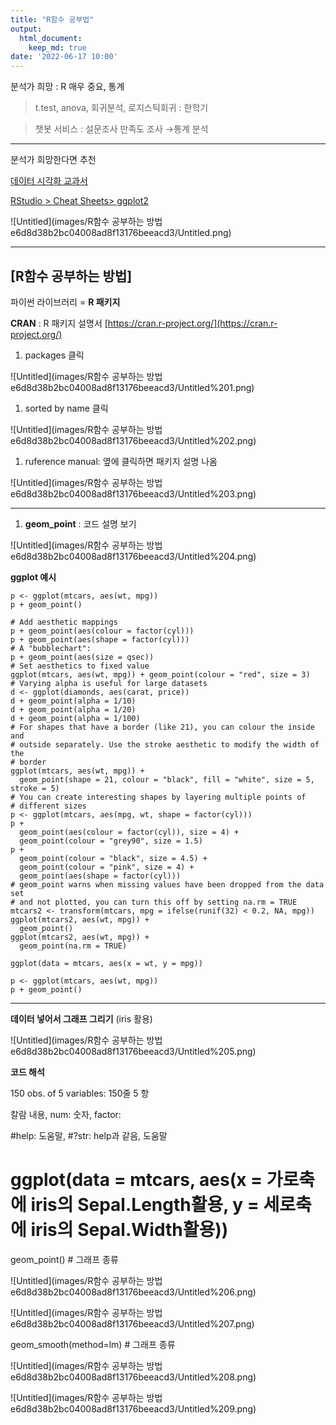 ```yaml
---
title: "R함수 공부법"
output:
  html_document:
    keep_md: true
date: '2022-06-17 10:00'
---
```


분석가 희망 : R 매우 중요, 통계

>t.test, anova, 회귀분석, 로지스틱회귀 : 한학기

>챗봇 서비스 : 설문조사 만족도 조사 →통계 분석

---

분석가 희망한다면 추천

[데이터 시각화 교과서]([http://www.yes24.com/Product/Goods/87631760](http://www.yes24.com/Product/Goods/87631760))

[RStudio > Cheat Sheets> ggplot2]([http://r-statistics.co/Top50-Ggplot2-Visualizations-MasterList-R-Code.html](http://r-statistics.co/Top50-Ggplot2-Visualizations-MasterList-R-Code.html))

![Untitled](images/R함수 공부하는 방법 e6d8d38b2bc04008ad8f13176beeacd3/Untitled.png)

---

## [R함수 공부하는 방법]

파이썬 라이브러리 = **R 패키지**

**CRAN** : R 패키지 설명서  [https://cran.r-project.org/](https://cran.r-project.org/)

1. packages 클릭

![Untitled](images/R함수 공부하는 방법 e6d8d38b2bc04008ad8f13176beeacd3/Untitled%201.png)

1. sorted by name 클릭

![Untitled](images/R함수 공부하는 방법 e6d8d38b2bc04008ad8f13176beeacd3/Untitled%202.png)

1. ruference manual: 옆에 클릭하면 패키지 설명 나옴

![Untitled](images/R함수 공부하는 방법 e6d8d38b2bc04008ad8f13176beeacd3/Untitled%203.png)

---

1. **geom_point** : 코드 설명 보기

![Untitled](images/R함수 공부하는 방법 e6d8d38b2bc04008ad8f13176beeacd3/Untitled%204.png)

**ggplot 예시**

```
p <- ggplot(mtcars, aes(wt, mpg))
p + geom_point()

# Add aesthetic mappings
p + geom_point(aes(colour = factor(cyl)))
p + geom_point(aes(shape = factor(cyl)))
# A "bubblechart":
p + geom_point(aes(size = qsec))
# Set aesthetics to fixed value
ggplot(mtcars, aes(wt, mpg)) + geom_point(colour = "red", size = 3)
# Varying alpha is useful for large datasets
d <- ggplot(diamonds, aes(carat, price))
d + geom_point(alpha = 1/10)
d + geom_point(alpha = 1/20)
d + geom_point(alpha = 1/100)
# For shapes that have a border (like 21), you can colour the inside and
# outside separately. Use the stroke aesthetic to modify the width of the
# border
ggplot(mtcars, aes(wt, mpg)) +
  geom_point(shape = 21, colour = "black", fill = "white", size = 5, stroke = 5)
# You can create interesting shapes by layering multiple points of
# different sizes
p <- ggplot(mtcars, aes(mpg, wt, shape = factor(cyl)))
p +
  geom_point(aes(colour = factor(cyl)), size = 4) +
  geom_point(colour = "grey90", size = 1.5)
p +
  geom_point(colour = "black", size = 4.5) +
  geom_point(colour = "pink", size = 4) +
  geom_point(aes(shape = factor(cyl)))
# geom_point warns when missing values have been dropped from the data set
# and not plotted, you can turn this off by setting na.rm = TRUE
mtcars2 <- transform(mtcars, mpg = ifelse(runif(32) < 0.2, NA, mpg))
ggplot(mtcars2, aes(wt, mpg)) +
  geom_point()
ggplot(mtcars2, aes(wt, mpg)) +
  geom_point(na.rm = TRUE)
```

```
ggplot(data = mtcars, aes(x = wt, y = mpg))

p <- ggplot(mtcars, aes(wt, mpg))
p + geom_point()
```

---

**데이터 넣어서 그래프 그리기** (iris 활용)

![Untitled](images/R함수 공부하는 방법 e6d8d38b2bc04008ad8f13176beeacd3/Untitled%205.png)

**코드 해석**

150 obs. of 5 variables:   150줄 5 항

칼람 내용, num: 숫자, factor: 

#help: 도움말,  #?str: help과 같음, 도움말

# ggplot(data = mtcars, aes(x = 가로축에 iris의 Sepal.Length활용, y = 세로축에 iris의 Sepal.Width활용))

geom_point() # 그래프 종류

![Untitled](images/R함수 공부하는 방법 e6d8d38b2bc04008ad8f13176beeacd3/Untitled%206.png)

![Untitled](images/R함수 공부하는 방법 e6d8d38b2bc04008ad8f13176beeacd3/Untitled%207.png)

geom_smooth(method=lm)  # 그래프 종류

![Untitled](images/R함수 공부하는 방법 e6d8d38b2bc04008ad8f13176beeacd3/Untitled%208.png)

![Untitled](images/R함수 공부하는 방법 e6d8d38b2bc04008ad8f13176beeacd3/Untitled%209.png)